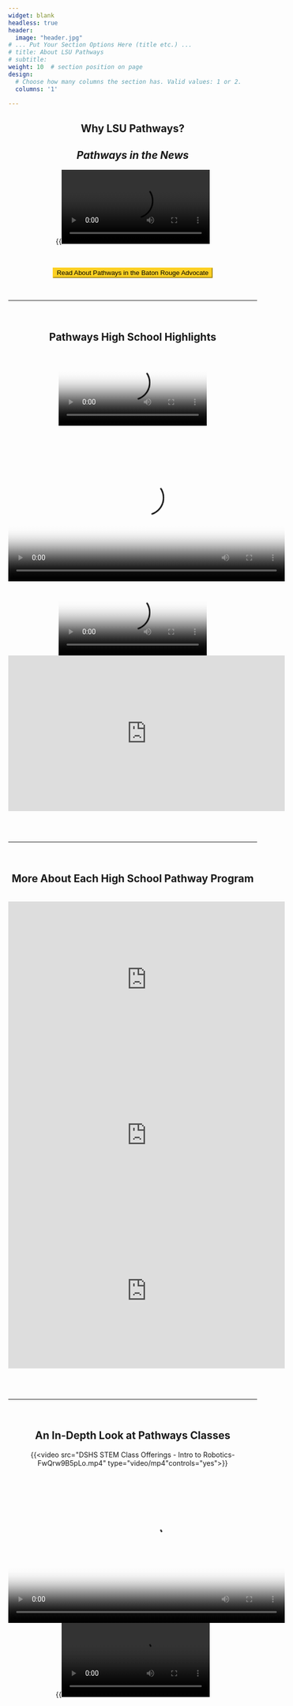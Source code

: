 ```yaml
---
widget: blank
headless: true
header:
  image: "header.jpg"
# ... Put Your Section Options Here (title etc.) ...
# title: About LSU Pathways
# subtitle:
weight: 10  # section position on page
design:
  # Choose how many columns the section has. Valid values: 1 or 2.
  columns: '1'
  
---
```

<center>

## **Why LSU Pathways?**
## *Pathways in the News*

{{<video src="LPB-Rethinking-Education.mp4" controls="yes" >}}

<br>

<a href="https://www.theadvocate.com/baton_rouge/news/communities/livingston_tangipahoa/article_140b2d96-fc56-11eb-a23e-f705caf80b8c.html" target="_blank"><button style= "background-color:#fdd023; border-color: #fdd023"> Read About Pathways in the Baton Rouge Advocate </button></a> 

<br>

---

<br>

## **Pathways High School Highlights**
<video controls poster= "Sci News.png">
  <source src="Robotics Revolution.mp4"type="video/mp4"></video>
<video controls poster= "Zoom RG.png" width="560" height="315">
  <source src="Franklin Engineering Zoom Goldberg Machine (1) (1).mp4" type="video/mp4"></video>
<video controls poster= "HHS.png">
  <source src="HHMS Engineering Program.mp4"type="video/mp4"></video>

<iframe width="560" height="315" src="https://www.youtube.com/embed/7z1R_pSNKCk" title="" frameborder="0" allow="accelerometer; autoplay; clipboard-write; encrypted-media; gyroscope; picture-in-picture" allowfullscreen></iframe> 


<br></br>

----

<br>

## **More About Each High School Pathway Program**

<br>

 <iframe width="560" height="315" src="https://www.youtube.com/embed/JyZOFH_eDbY" title="YouTube video player" frameborder="0" allow="accelerometer; autoplay; clipboard-write; encrypted-media; gyroscope; picture-in-picture" allowfullscreen></iframe>
<iframe width="560" height="315" src="https://www.youtube.com/embed/otu6FKMVNbc" title="YouTube video player" frameborder="0" allow="accelerometer; autoplay; clipboard-write; encrypted-media; gyroscope; picture-in-picture" allowfullscreen></iframe>
<iframe width="560" height="315" src="https://www.youtube.com/embed/BQMZ_lofXTQ" title="YouTube video player" frameborder="0" allow="accelerometer; autoplay; clipboard-write; encrypted-media; gyroscope; picture-in-picture" allowfullscreen></iframe>

<br></br>

-----

<br>

## **An In-Depth Look at Pathways Classes**
{{<video src="DSHS STEM Class Offerings - Intro to Robotics-FwQrw9B5pLo.mp4" type="video/mp4"controls="yes">}}
<video width="560" height="315" poster= "Robotics DSH.png" controls>
  <source src="DSHS STEM Class Offerings - Advanced Robotics (Denham Venom)-r3OhVw0xJHY.mp4" type="video/mp4"> </video>
{{<video src="DSHS STEM Class Offerings - Intro to Engineering-gBvOnLZFYXg.mp4" controls="yes">}}
{{<video src="DSHS STEM Class Offerings - Engineering Design & Development-E4ipeoncr6E.mp4" controls="yes">}}
{{<video src="DSHS STEM Class Offerings - Drones-oOiQzfXNhx0.mp4" type="video/mp4"controls="yes">}}
<video controls poster= "Film.png">
  <source src="DSHS STEM Class Offerings - Film & TV (Basic and Advanced)-3UyCU9izdbI.mp4" type="video/mp4"> </video>
{{<video src="DSHS STEM Class Offerings - Programming for Digital Media-Q965aNspFvo.mp4" controls="yes">}}
<video controls poster= "Digital Story.png"> 
  <source src="DSHS STEM Class Offerings - Digital Storytelling-2WfrmUAQTsc.mp4" type="video/mp4"> </video>
{{<video src="DSHS STEM Class Offerings - Intro to Computational Thinking-GcI03k5oXXQ.mp4"type="video/mp4"controls="yes">}}
{{<video src="DSHS STEM Class Offerings - Cybersecurity-mmn8qxfS-To.mp4" controls= "yes">}}
{{<video src="DSHS STEM Class Offerings - Data Manipulation & Analysis-WETzzKyQmvA.mp4" controls="yes">}}


</center>







